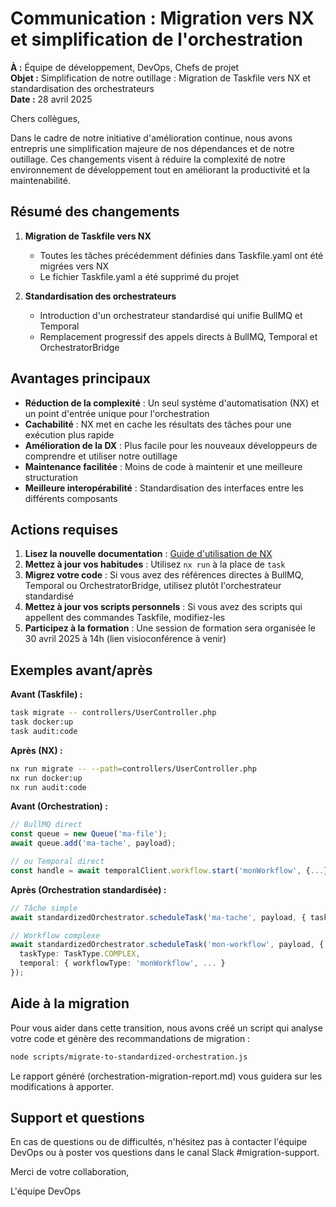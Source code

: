 # Communication : Migration vers NX et simplification de l'orchestration

**À :** Équipe de développement, DevOps, Chefs de projet  
**Objet :** Simplification de notre outillage : Migration de Taskfile vers NX et standardisation des orchestrateurs  
**Date :** 28 avril 2025

Chers collègues,

Dans le cadre de notre initiative d'amélioration continue, nous avons entrepris une simplification majeure de nos dépendances et de notre outillage. Ces changements visent à réduire la complexité de notre environnement de développement tout en améliorant la productivité et la maintenabilité.

## Résumé des changements

1. **Migration de Taskfile vers NX**
   - Toutes les tâches précédemment définies dans Taskfile.yaml ont été migrées vers NX
   - Le fichier Taskfile.yaml a été supprimé du projet

2. **Standardisation des orchestrateurs**
   - Introduction d'un orchestrateur standardisé qui unifie BullMQ et Temporal
   - Remplacement progressif des appels directs à BullMQ, Temporal et OrchestratorBridge

## Avantages principaux

- **Réduction de la complexité** : Un seul système d'automatisation (NX) et un point d'entrée unique pour l'orchestration
- **Cachabilité** : NX met en cache les résultats des tâches pour une exécution plus rapide
- **Amélioration de la DX** : Plus facile pour les nouveaux développeurs de comprendre et utiliser notre outillage
- **Maintenance facilitée** : Moins de code à maintenir et une meilleure structuration
- **Meilleure interopérabilité** : Standardisation des interfaces entre les différents composants

## Actions requises

1. **Lisez la nouvelle documentation** : [Guide d'utilisation de NX](docs/nx-usage-guide.md)
2. **Mettez à jour vos habitudes** : Utilisez `nx run` à la place de `task`
3. **Migrez votre code** : Si vous avez des références directes à BullMQ, Temporal ou OrchestratorBridge, utilisez plutôt l'orchestrateur standardisé
4. **Mettez à jour vos scripts personnels** : Si vous avez des scripts qui appellent des commandes Taskfile, modifiez-les
5. **Participez à la formation** : Une session de formation sera organisée le 30 avril 2025 à 14h (lien visioconférence à venir)

## Exemples avant/après

**Avant (Taskfile) :**
```bash
task migrate -- controllers/UserController.php
task docker:up
task audit:code
```

**Après (NX) :**
```bash
nx run migrate -- --path=controllers/UserController.php
nx run docker:up
nx run audit:code
```

**Avant (Orchestration) :**
```typescript
// BullMQ direct
const queue = new Queue('ma-file');
await queue.add('ma-tache', payload);

// ou Temporal direct
const handle = await temporalClient.workflow.start('monWorkflow', {...});
```

**Après (Orchestration standardisée) :**
```typescript
// Tâche simple
await standardizedOrchestrator.scheduleTask('ma-tache', payload, { taskType: TaskType.SIMPLE });

// Workflow complexe
await standardizedOrchestrator.scheduleTask('mon-workflow', payload, { 
  taskType: TaskType.COMPLEX, 
  temporal: { workflowType: 'monWorkflow', ... } 
});
```

## Aide à la migration

Pour vous aider dans cette transition, nous avons créé un script qui analyse votre code et génère des recommandations de migration :

```bash
node scripts/migrate-to-standardized-orchestration.js
```

Le rapport généré (orchestration-migration-report.md) vous guidera sur les modifications à apporter.

## Support et questions

En cas de questions ou de difficultés, n'hésitez pas à contacter l'équipe DevOps ou à poster vos questions dans le canal Slack #migration-support.

Merci de votre collaboration,

L'équipe DevOps